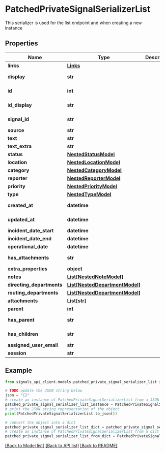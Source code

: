 # PatchedPrivateSignalSerializerList

This serializer is used for the list endpoint and when creating a new instance

## Properties

Name | Type | Description | Notes
------------ | ------------- | ------------- | -------------
**links** | [**Links**](Links.md) |  | [optional] 
**display** | **str** |  | [optional] [readonly] 
**id** | **int** |  | [optional] [readonly] 
**id_display** | **str** |  | [optional] [readonly] 
**signal_id** | **str** |  | [optional] [readonly] 
**source** | **str** |  | [optional] 
**text** | **str** |  | [optional] 
**text_extra** | **str** |  | [optional] 
**status** | [**NestedStatusModel**](NestedStatusModel.md) |  | [optional] 
**location** | [**NestedLocationModel**](NestedLocationModel.md) |  | [optional] 
**category** | [**NestedCategoryModel**](NestedCategoryModel.md) |  | [optional] 
**reporter** | [**NestedReporterModel**](NestedReporterModel.md) |  | [optional] 
**priority** | [**NestedPriorityModel**](NestedPriorityModel.md) |  | [optional] 
**type** | [**NestedTypeModel**](NestedTypeModel.md) |  | [optional] 
**created_at** | **datetime** |  | [optional] [readonly] 
**updated_at** | **datetime** |  | [optional] [readonly] 
**incident_date_start** | **datetime** |  | [optional] 
**incident_date_end** | **datetime** |  | [optional] 
**operational_date** | **datetime** |  | [optional] 
**has_attachments** | **str** |  | [optional] [readonly] 
**extra_properties** | **object** |  | [optional] 
**notes** | [**List[NestedNoteModel]**](NestedNoteModel.md) |  | [optional] 
**directing_departments** | [**List[NestedDepartmentModel]**](NestedDepartmentModel.md) |  | [optional] 
**routing_departments** | [**List[NestedDepartmentModel]**](NestedDepartmentModel.md) |  | [optional] 
**attachments** | **List[str]** |  | [optional] 
**parent** | **int** |  | [optional] 
**has_parent** | **str** |  | [optional] [readonly] 
**has_children** | **str** |  | [optional] [readonly] 
**assigned_user_email** | **str** |  | [optional] 
**session** | **str** |  | [optional] 

## Example

```python
from signals_api_client.models.patched_private_signal_serializer_list import PatchedPrivateSignalSerializerList

# TODO update the JSON string below
json = "{}"
# create an instance of PatchedPrivateSignalSerializerList from a JSON string
patched_private_signal_serializer_list_instance = PatchedPrivateSignalSerializerList.from_json(json)
# print the JSON string representation of the object
print(PatchedPrivateSignalSerializerList.to_json())

# convert the object into a dict
patched_private_signal_serializer_list_dict = patched_private_signal_serializer_list_instance.to_dict()
# create an instance of PatchedPrivateSignalSerializerList from a dict
patched_private_signal_serializer_list_from_dict = PatchedPrivateSignalSerializerList.from_dict(patched_private_signal_serializer_list_dict)
```
[[Back to Model list]](../README.md#documentation-for-models) [[Back to API list]](../README.md#documentation-for-api-endpoints) [[Back to README]](../README.md)


